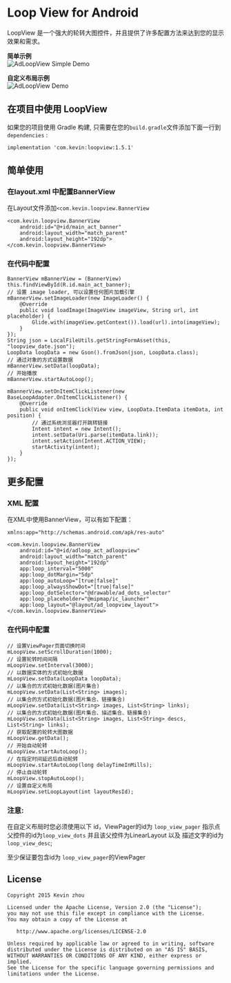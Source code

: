 
# Loop View for Android

LoopView 是一个强大的轮转大图控件，并且提供了许多配置方法来达到您的显示效果和需求。  

**简单示例**  
![AdLoopView Simple Demo](https://raw.githubusercontent.com/xuehuayous/Android-LoopView/master/loopview_ad_simple.gif)

**自定义布局示例**  
![AdLoopView Demo](https://raw.githubusercontent.com/xuehuayous/Android-LoopView/master/loopview_ad_custom.gif)

## 在项目中使用 LoopView

如果您的项目使用 Gradle 构建, 只需要在您的`build.gradle`文件添加下面一行到 `dependencies` :

```
implementation 'com.kevin:loopview:1.5.1'
```

## 简单使用 ##

### 在layout.xml 中配置BannerView ###
在Layout文件添加`<com.kevin.loopview.BannerView`

	<com.kevin.loopview.BannerView
        android:id="@+id/main_act_banner"
        android:layout_width="match_parent"
        android:layout_height="192dp">
    </com.kevin.loopview.BannerView>

### 在代码中配置 ###

```
BannerView mBannerView = (BannerView) this.findViewById(R.id.main_act_banner);
// 设置 image loader, 可以设置任何图片加载引擎
mBannerView.setImageLoader(new ImageLoader() {
    @Override
    public void loadImage(ImageView imageView, String url, int placeholder) {
        Glide.with(imageView.getContext()).load(url).into(imageView);
    }
});
String json = LocalFileUtils.getStringFormAsset(this, "loopview_date.json");
LoopData loopData = new Gson().fromJson(json, LoopData.class);
// 通过对象的方式设置数据
mBannerView.setData(loopData);
// 开始播放
mBannerView.startAutoLoop();

mBannerView.setOnItemClickListener(new BaseLoopAdapter.OnItemClickListener() {
    @Override
    public void onItemClick(View view, LoopData.ItemData itemData, int position) {
        // 通过系统浏览器打开跳转链接
        Intent intent = new Intent();
        intent.setData(Uri.parse(itemData.link));
        intent.setAction(Intent.ACTION_VIEW);
        startActivity(intent);
    }
});
```

## 更多配置 ##

### XML 配置 ###

在XML中使用BannerView，可以有如下配置：

```
xmlns:app="http://schemas.android.com/apk/res-auto"

<com.kevin.loopview.BannerView
    android:id="@+id/adloop_act_adloopview"
    android:layout_width="match_parent"
    android:layout_height="192dp"
    app:loop_interval="5000"
    app:loop_dotMargin="5dp"
    app:loop_autoLoop="[true|false]"
    app:loop_alwaysShowDot="[true|false]"
    app:loop_dotSelector="@drawable/ad_dots_selector"
    app:loop_placeholder="@mipmap/ic_launcher"
    app:loop_layout="@layout/ad_loopview_layout">
</com.kevin.loopview.BannerView>
```

### 在代码中配置 ###

```
// 设置ViewPager页面切换时间
mLoopView.setScrollDuration(1000);
// 设置轮转时间间隔
mLoopView.setInterval(3000);
// 以数据实体的方式初始化数据
mLoopView.setData(LoopData loopData);
// 以集合的方式初始化数据(图片集合)
mLoopView.setData(List<String> images);
// 以集合的方式初始化数据(图片集合、链接集合)
mLoopView.setData(List<String> images, List<String> links);
// 以集合的方式初始化数据(图片集合、描述集合、链接集合)
mLoopView.setData(List<String> images, List<String> descs, List<String> links);
// 获取配置的轮转大图数据
mLoopView.getData();
// 开始自动轮转
mLoopView.startAutoLoop();
// 在指定时间延迟后自动轮转
mLoopView.startAutoLoop(long delayTimeInMills);
// 停止自动轮转
mLoopView.stopAutoLoop();
// 设置自定义布局
mLoopView.setLoopLayout(int layoutResId);
```

### 注意: ###

在自定义布局时您必须使用以下 id，ViewPager的id为 `loop_view_pager`  指示点父控件的id为`loop_view_dots` 并且该父控件为LinearLayout 以及 描述文字的id为`loop_view_desc`;

至少保证要包含id为 `loop_view_pager`的ViewPager

## License

    Copyright 2015 Kevin zhou

    Licensed under the Apache License, Version 2.0 (the "License");
    you may not use this file except in compliance with the License.
    You may obtain a copy of the License at

       http://www.apache.org/licenses/LICENSE-2.0

    Unless required by applicable law or agreed to in writing, software
    distributed under the License is distributed on an "AS IS" BASIS,
    WITHOUT WARRANTIES OR CONDITIONS OF ANY KIND, either express or implied.
    See the License for the specific language governing permissions and
    limitations under the License.